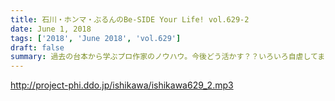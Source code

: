 ```yaml
---
title: 石川・ホンマ・ぶるんのBe-SIDE Your Life! vol.629-2
date: June 1, 2018
tags: ['2018', 'June 2018', 'vol.629']
draft: false
summary: 過去の台本から学ぶプロ作家のノウハウ。今後どう活かす？？いろいろ自虐してますけど、作家さんは人間じゃないと困ります！！MIURA
---
```


http://project-phi.ddo.jp/ishikawa/ishikawa629_2.mp3